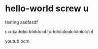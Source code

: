 # hello-world screw u
testing  asdfasdf 

ccokadololddoldolol 
torlolololoololololololol 

youtub.ocm

